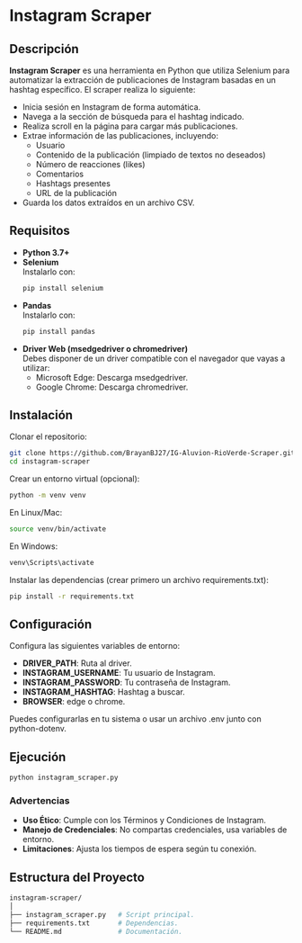 # Instagram Scraper

## Descripción
**Instagram Scraper** es una herramienta en Python que utiliza Selenium para automatizar la extracción de publicaciones de Instagram basadas en un hashtag específico. El scraper realiza lo siguiente:

- Inicia sesión en Instagram de forma automática.
- Navega a la sección de búsqueda para el hashtag indicado.
- Realiza scroll en la página para cargar más publicaciones.
- Extrae información de las publicaciones, incluyendo:
    - Usuario
    - Contenido de la publicación (limpiado de textos no deseados)
    - Número de reacciones (likes)
    - Comentarios
    - Hashtags presentes
    - URL de la publicación
- Guarda los datos extraídos en un archivo CSV.

## Requisitos

- **Python 3.7+**
- **Selenium**  
    Instalarlo con:
    ```bash
    pip install selenium
    ```
- **Pandas**  
    Instalarlo con:
    ```bash
    pip install pandas
    ```
- **Driver Web (msedgedriver o chromedriver)**  
    Debes disponer de un driver compatible con el navegador que vayas a utilizar:
    - Microsoft Edge: Descarga msedgedriver.
    - Google Chrome: Descarga chromedriver.

## Instalación

Clonar el repositorio:
```bash
git clone https://github.com/BrayanBJ27/IG-Aluvion-RioVerde-Scraper.git
cd instagram-scraper
```

Crear un entorno virtual (opcional):
```bash
python -m venv venv
```
En Linux/Mac:
```bash
source venv/bin/activate
```
En Windows:
```bash
venv\Scripts\activate
```

Instalar las dependencias (crear primero un archivo requirements.txt):
```bash
pip install -r requirements.txt
```

## Configuración

Configura las siguientes variables de entorno:
- **DRIVER_PATH**: Ruta al driver.
- **INSTAGRAM_USERNAME**: Tu usuario de Instagram.
- **INSTAGRAM_PASSWORD**: Tu contraseña de Instagram.
- **INSTAGRAM_HASHTAG**: Hashtag a buscar.
- **BROWSER**: edge o chrome.

Puedes configurarlas en tu sistema o usar un archivo .env junto con python-dotenv.

## Ejecución

```bash
python instagram_scraper.py
```

### Advertencias

- **Uso Ético**: Cumple con los Términos y Condiciones de Instagram.
- **Manejo de Credenciales**: No compartas credenciales, usa variables de entorno.
- **Limitaciones**: Ajusta los tiempos de espera según tu conexión.

## Estructura del Proyecto

```bash
instagram-scraper/
│
├── instagram_scraper.py   # Script principal.
├── requirements.txt       # Dependencias.
└── README.md              # Documentación.
```